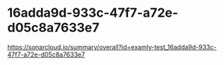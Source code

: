 # 16adda9d-933c-47f7-a72e-d05c8a7633e7
https://sonarcloud.io/summary/overall?id=examly-test_16adda9d-933c-47f7-a72e-d05c8a7633e7
